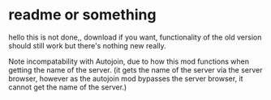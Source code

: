 # readme or something
hello this is not done,, download if you want, functionality of the old version should still work but there's nothing new really.

Note incompatability with Autojoin, due to how this mod functions when getting the name of the server. (it gets the name of the server via the server browser, however as the autojoin mod bypasses the server browser, it cannot get the name of the server.)
